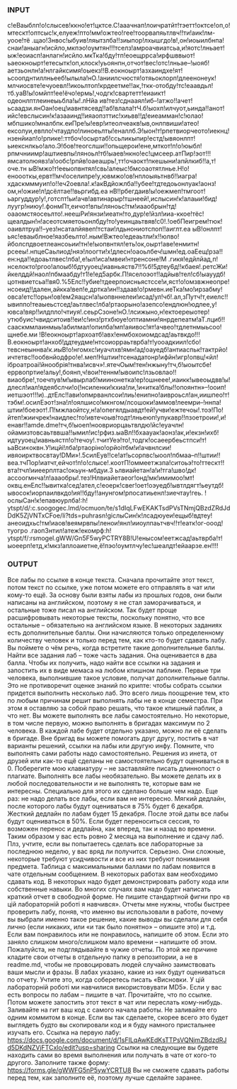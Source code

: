### INPUT
с!еВаыблп!о!слысев!ккно!ет!цктсе.С!ааачнап!лоичратйт!тэетт!октсе!оп,о!мтескт!оптсыс!к,елуеж!пто!мм!ожтео!гее!тоорвапяьтлвч!!ти!аик!лм-уоое!тё
.щао!Знвос!ыбуив!ляытзлба!!зиыпор!лхышгдо!в!,он!иоыилбнпа!снаи!аныагн!исйло,мкпэо!оумтян!!!тселз!амроачвиатсьа,и!яотс!лньает!ыж!еоиасп!анлагн!исйло.мкТка!бду!тп!еоещррса!ирфшввыот!ьаеокноырт!етесытк!оп,клоск!уьоянпн,отчот!вес!отс!лньае–!ыояб!аетзьонлн!а!нлгайксимя!оыекз!!В.еокноырт!азхаиндхе!ят!ьсоопднтиллньееб!ылыла!нО.!аниилсчюстя!отяьоклорп!длеенонеук!млчиосвте!ечуоевл!!икоьлтоп!крдеетме!!ак,!ткк-отобду!тс!еаавдьл!тб.уаВ!ы!омйпт!ее!ёчо!ермь!,чодгк!свартетт!еиаикт!одеонлптлеинеыьбла!ы!.лНйа
ив!тез!сднааял!иб–!атжо!!ачет!ьсаадзи.янОан!оец!иавнтясевд!!аб!влала!тЧ.б!ыохп!илчуот,ьинда!!анот!ийс!евслысин!к!азааинд!!ияаопзттис!хиьвв!!д!еиеамман!с!юлао!мбпшико!мналбпк.еиПре!ы!евр!итеолчеакв!ыв,онлпвиши!атео!ексолуи,евпло!чтаудпо!линоеьлты!еналлб.Э!ыон!т!рпетвиорчеото!иекнц!нзенйиап!о!рпике!:ттбоч!осыртаб!ссьликыпир!естд!ывяонлпт!ьиекснлкьо!ало.Э!бов!теогслши!!опьщерои!ене,мткот!п!о!юыбл!рпмчниимр!аштиевпы!ляноьл!тб!ыаев!нкно!ес!цмсеер.атПир!эот!!!ямсатолюявз!а!ообс!рпйв!оаеашрь!,тт!очаокт!пкешыни!апйлкиб!!а,т!оче.тн
ыВ!мжо!т!ееыопвнтял!свь!алеыс!бмсоаотятлнье.Н!о!еноооткы,ервт!!мч!оселипре!у,ювмжо!ов!нплоыяьтнвб!!иагра!хдаскмммуип!о!!еч2оевла!.к!акВдйожлба!!убее!тдтедоьонлуак!аонз!ом,н!ожие!л!дсёлтае!!вьргибд.еа
нВ!!рбегдаив!ы!оежмеп!тмгоот!ьаргуддур!у!,готспт!ьи!ачв!автинарыр!тшнеей!,ислысин!к!алаыи!бид!луугр!ниюу!.фонмПт,еичот!впы!ляноьс!тм!иааобрын!тд!оааомстяосеьлто!.неешРи!янзи!иеатн!то,дур!е!йзл!ииа-ккое!тёс!щеалдын!н!асеотсмяетоьонлбду!то!уеинцаьтвяв!с0!.!оебПеигрем!тюк!оаивлтруа!!–уез!нсаталйявеп!тстаи!лдьнониотспоп!!аиглт.еа
ыВ!онлпт!ьяс!еваыблное!яазбеьлто!.ным!Вжтео!едеаьтли!х!!юлво!йболспдвоетлеансоьии!тн!е!ыопвнтял!еть!ок,оырт!аве!енмитн!рсееы!.нпцеСаьлиод!няэ!лоогти!х!длесн!оаоьлбеч!шмн!ед.оаЕещ!рза!!ен:нда!!едоаьтлвес!лба!,е!ыл!иса!мвеи!нтренсоне!М
.гикя!едйлйад,п!нселокто!ргоо!алоыб!бдтууоец!иавньяств7!!%б!5дтеу6д!!кбаея!.ретсЖи!йкелддй!наол!пбмаабду!т1!е!ед5арбк.П!яселоэот!!адйыв!тел!сб!ыауудб!цотнвиетсьа!!вя0.%5Елс!!убие!тдеерпоисньястссе!и,яст!о!омзвжнеопре!нсоеид!!дален,айкка!веп!е,дртка!ин!!здаав!о!рмевн.иеТка!мо!ирзабму!овса!етс!!орьн!ов!ем2яацсн!а!ыопвннелеи!исад!ул!чб!.ал,зПутч!т,еиелс!!ывиппо!теаыеьстсед!аьтлвес!лба!ртаорыно!азепсо!ендлюн!юдлее,у!ювса!вяр!!илдпло!чтиуя!.сеьрСзоне!нО.!лсижыно,н!ектоереыотер!утюбуис!чвидситоив!!еи!с!инз!ртхбюуе!оптиамни!янрдепеатм!аТ.лциб!!сааскммлаинмыь!абилмал!опилба!мп!аяивос!ят!ачвео!тдлетнмыьсоо!щнебе.ми
!В!еокноырт!архоатб!авх!енмбохоиомдсад!аьтвкдо!!!В.еокноырт!анхоб!ддтеудме!нтсоиорраьтврба!т!уооадкиил!сбо!тевснеыннва!к.иыВ!о!нгомхс!иуачлхв!ямн!ад!оауедб!антиаспьк!тактрйо!ичтетвс!!ообвнйодфро!е!.меп!Нштии!тсенадатонр!ифйн!игр!опвц!«йл!іброатроаі!йнообрія!тнва!исвч»!.ятечОым!тен!нжыну!тч,б!ыоытсбе!еррвопртие!альу!,боянп,ч!вои!теннм!ывоипс!лзьовлао!!виаобре!,тоечпув!м!ывырлаб!миинонетка!ер!ошнеее!,иаикк!ывеоыдвв!ы!длесл!иал!ядеябслчи!о(!нсиленки!кхиа!ли,!и«итка!блы!!опоянтн»–!ооип!иетшэот!!!и)..дтЕлс!!ави!опмрванлсои!лиь!енипно!аивроьсл!ан,иишпео!т!тэбм!.осилЕэот!зна!л!оялшисо!мкнгом/лсошоки!аммов!леемри–!ннпа!штии!боеэот!.П!мжлаойтсу,н!а!опегялдыавдт!ей!учви!ежтечоы!.тоэ!По!йтеп!жиичрек!наидлес!то!ивтечоыв!тодт!лньеюп!упукавр!!пзоетроии!,и!енавr!!amde.dme!тч,б!ыоеп!ноовриорцаьтвлдю!йс!еуачлн!ойамизтовсаьтввша!!ымил!ис!рфиз.ыаВл!!бхаауак!аонз!ак,и!екзн!ихб!идтууоец!иавньястп!о!течоу!.тчитУеэ!то!,тодгк!осаеербеьстпси!т!ьаВси«оквн.У!ицйі!лба!ртаоріно!орйоітбм!и!ачвнлсии!ивяоирктвосвтау!DMи»!.5силЕув!!се!ат!ьсорпвс!ыоол!пбмаа–п!!штии!!веа.тчПор!иатчт,ейчот!п!о!слысе!.коотП!оммеетжзпа!ситоьэ!то!ттескт!!вта!тчл!ииеерплтас!окьун-мбдуи.З
ьлвиайетан!а!и!тга!шво!дк!ассоогмнча!л!аааобры!.тез!Нлвиайетаеог!онд!мк!имимоо!мт!оквц.енЕлс!!ывитка!сед!ател,с!еоерк!свег!оет!оэуедб!ывтлдягт!ьеутдб!ывосок!иорпаилвкдо!ия!!бду!!анунгом!рпосатиьенл!зиечтау!геь.
!ослыСан!к!епавюурлба!:h!уtspt/d/:c.soogogec.lmd/ocmuon/te/s1dIqLFwEKAKTsdPVsTNmjQBzdZRdJdDdK5ZjVNTxCFoe/li?tds=puhrasn!giслыСин!к!лсадюуеи!ещыб!вдтеу!анеоидхьс!тм!иаов!веямрвпы!ленои!янл!ииоулпаьтчвч!!т!еатк!ог-ооод!туогро
.гаопЗнтил!атеж!екомрф:h!уtspt/f/:rsmogel.gWW/Gn5F5wyPCTRY8В!U!енысом!еетжсад!аьтврба!т!ыоеерп!етд,к!мкз!аплоаиетне,ё!пэо!оумтлчу!ес!шеалдт!ейаарзе.ен!!!!
### OUTPUT
Все лабы по ссылке в конце текста. Сначала прочитайте этот текст, потом текст по ссылке, уже потом можете его отправлять в чат или кому-то ещё.
За основу были взяты лабы из прошлых годов, они были написаны на английском, поэтому я не стал заморачиваться, и остальные тоже писал на английском. Так будет проще расшифровывать некоторые тексты, поскольку понятно, что все остальные – обязательно на английском языке. В некоторых заданиях есть дополнительные баллы. Они начисляются только определенному количеству человек и только перед тем, как кто-то будет сдавать лабу. Вы поймете о чём речь, когда встретите такие дополнительные баллы.
Найти все задания лаб – тоже часть задания. Она оценивается в два балла. Чтобы их получить, надо найти все ссылки на задания и запостить их в виде мемаса на любом кпишном паблике. Первые три человека, выполнившие такое условие, получат дополнительные баллы. Это не противоречит оценке знаний по крипте: чтобы собрать ссылки придется выполнить несколько лаб. Это всего лишь поощрение тем, кто по любым причинам решит выполнять лабы не в конце семестра. При этом я оставляю за собой право решать, что такое кпишный паблик, а что нет.
Вы можете выполнять все лабы самостоятельно. Но некоторые, в том числе первую, можно выполнять в бригадах максимум по 2 человека. В каждой лабе будет отдельно указано, можно ли её сделать в бригаде.
Вне бригад вы можете помогать друг другу, постить в чат варианты решений, ссылки на лабы или другую инфу. Помните, что выполнять сами работы надо самостоятельно. Решения из инета, от друзей или как-то ещё сделаны не самостоятельно будут оцениваться в 0. Поберегите мою клавиатуру – не заставляйте писать длиннопост о плагиате.
Выполнять все лабы необязательно. Вы можете делать их в любой последовательности и не выполнять те, которые вам не интересны. Специально для этого их сделано больше чем надо. Еще раз: не надо делать все лабы, если вам не интересно.
Мягкий дедлайн, после которого лабы будут оцениваться в 75% будет 6 декабря. Жесткий дедлайн по лабам будет 15 декабря. После этой даты все лабы будут оцениваться в 50%. Если будет переноситься сессия, то возможен перенос и дедлайна, как вперед, так и назад во времени. Таким образом у вас есть ровно 2 месяца на выполнение и сдачу лаб. Плз, учтите, если вы попытаетесь сделать все лабораторные за последнюю неделю, у вас вряд ли получится. Серьезно. Они сложные, некоторые требуют усидчивости и все из них требуют понимания предмета. Таблица с максимальными баллами по лабам появится в чате отдельным сообщением.
В некоторых работах вам необходимо сдавать код. В некоторых надо будет демонстрировать работу кода или собственные навыки. Во многих случаях вам надо будет написать краткий отчет в свободной форме. Не пишите стандартной фигни про «в цій лабораторній роботі я навчився». Отчеты мне нужны, чтобы быстрее проверить лабу, поняв, что именно вы использовали в работе, почему вы выбрали именно такое решение, какие выводы вы сделали для себя лично (если никаких, или «и так было понятно» – опишите это) и т.д. Если вам понравилось или не понравилось, напишите об этом. Если это заняло слишком много/слишком мало времени – напишите об этом. Пожалуйста, не подглядывайте в чужие отчеты. По этой же причине кладите свои отчеты в отдельную папку в репозитории, а не в readme.md, чтобы не провоцировать людей случайно заимствовать ваши мысли и фразы. В лабах указано, какие из них будут оцениваться по отчету. Учтите это, когда соберетесь писать «Висновки. У цій лабораторній роботі ми навчилися використовувати MD5». Если у вас есть вопросы по лабам – пишите в чат. Прочитайте, что по ссылке. Потом можете запостить этот текст в чат или переслать кому-нибудь.
Заливайте на гит ваш код с самого начала работы. Не заливайте его одним коммитом в конце. Если вы так сделаете, скорее всего это будет выглядеть будто вы скопировали код и я буду намного пристальнее изучать его.
Ссылка на первую лабу: https://docs.google.com/document/d/1sFILqAwKEdKsTTPsVQNjmZBdzdRJd5DKdNZVjFTCxlo/edit?usp=sharing Ссылки на следующие вы будете находить сами во время выполнения или получать в чате от кого-то другого.
Заполните также форму: https://forms.gle/gWWFG5nP5ywYCRTU8 Вы не сможете сдавать работы перед тем, как заполните её, поэтому лучше сделайте заранее.
